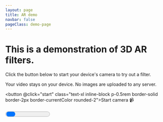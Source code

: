 ```yaml
---
layout: page
title: AR demo
navbar: false
pageClass: demo-page
---
```


<script setup lang="ts">
import { ref, onMounted, onScopeDispose, watchEffect } from 'vue'

import { createDemo } from './ar-effects-demo/create-demo'
import { createSampleGltf } from './ar-effects-demo/sample-gltf'

const container = ref<HTMLElement>()
const initProgress = ref(0)
const wasStarted = ref(false)
const isReady = ref(false)
const info = ref<any>()
let ar: ReturnType<typeof createDemo>

onMounted(async () => {
  ar = createDemo({
    onInitProgress: (progress) => initProgress.value = progress,
    onInfo: (value)=> info.value = value,
    onError: alert,
    assetUrl: URL.createObjectURL(new Blob([JSON.stringify(await createSampleGltf())]))
  })
  if (import.meta.env.DEV) return start()
})

const start = async () => {
  if (!container.value) return

  container.value.appendChild(ar.renderer.getContext().canvas as HTMLCanvasElement)
  wasStarted.value = true

  if (import.meta.env.DEV) {
    const {video} = ar
    container.value.appendChild(video)
    video.width = 300

    const cv = canvas.value
    const c = cv.getContext('2d')
    cv.style.width = '300px'
  }

  await ar.start()
  isReady.value = true
}

onScopeDispose(() => ar.stop)

const canvas = ref()
</script>

<div v-if="!wasStarted" class="flex flex-col gap-5 m-4rem">
  <h1 class="text-3xl">This is a demonstration of 3D AR filters.</h1>

  <p>Click the button below to start your device's camera to try out a filter.</p>

  <p class="tip custom-block">
    Your video stays on your device. No images are uploaded to any server.
  </p>

<button @click="start" class="text-xl inline-block p-0.5rem border-solid border-2px border-currentColor rounded-2">Start camera 📹</button>

</div>

<progress v-else-if="!isReady" :value="initProgress" max="1" class="progress w-full" />

<div ref="container" class="canvas-container relative w-full overflow-hidden">
</div>

<canvas ref=canvas />
<pre>{{ info }}</pre>

<style>
.progress {
    height: 2rem;
}
.canvas-container canvas {
 max-width:100%; max-height:90vh; object-fit:contain   
}
</style>
